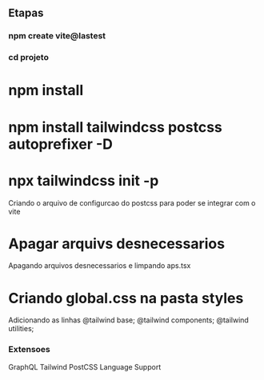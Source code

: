 ## Etapas

### npm create vite@lastest

### cd projeto

# npm install

# npm install tailwindcss postcss autoprefixer -D

# npx tailwindcss init -p
Criando o arquivo de configurcao do postcss
para poder se integrar com o vite

# Apagar arquivs desnecessarios
Apagando arquivos desnecessarios e limpando
aps.tsx

# Criando global.css na pasta styles
Adicionando as linhas
@tailwind base;
@tailwind components;
@tailwind utilities;

### Extensoes
GraphQL
Tailwind
PostCSS Language Support
